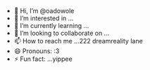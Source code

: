 - 👋 Hi, I’m @oadowole
- 👀 I’m interested in ... 
- 🌱 I’m currently learning ...
- 💞️ I’m looking to collaborate on ...
- 📫 How to reach me ...222 dreamreality lane
- 😄 Pronouns: :3
- ⚡ Fun fact: ...yippee

<!---
oadowole/oadowole is a ✨ special ✨ repository because its `README.md` (this file) appears on your GitHub profile.
You can click the Preview link to take a look at your changes.
--->
